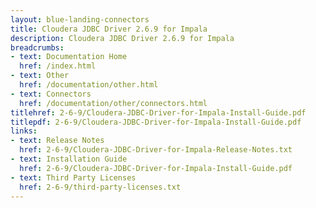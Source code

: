 ```yaml
---
layout: blue-landing-connectors
title: Cloudera JDBC Driver 2.6.9 for Impala
description: Cloudera JDBC Driver 2.6.9 for Impala
breadcrumbs:
- text: Documentation Home
  href: /index.html
- text: Other
  href: /documentation/other.html
- text: Connectors
  href: /documentation/other/connectors.html
titlehref: 2-6-9/Cloudera-JDBC-Driver-for-Impala-Install-Guide.pdf
titlepdf: 2-6-9/Cloudera-JDBC-Driver-for-Impala-Install-Guide.pdf
links:
- text: Release Notes
  href: 2-6-9/Cloudera-JDBC-Driver-for-Impala-Release-Notes.txt
- text: Installation Guide
  href: 2-6-9/Cloudera-JDBC-Driver-for-Impala-Install-Guide.pdf
- text: Third Party Licenses
  href: 2-6-9/third-party-licenses.txt
---
```

